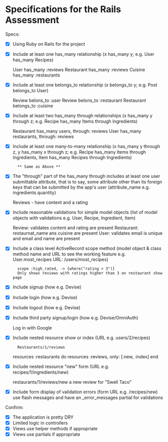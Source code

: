# Specifications for the Rails Assessment

Specs:
- [x] Using Ruby on Rails for the project
- [x] Include at least one has_many relationship (x has_many y; e.g. User has_many Recipes) 

	User        has_many :reviews 
	Restaurant 	has_many :reviews 
    Cuisine     has_many :restaurants

- [x] Include at least one belongs_to relationship (x belongs_to y; e.g. Post belongs_to User)

    Review 	    belons_to :user 
    Review 	    belons_to :restaurant
    Restaurant  belongs_to :cuisine

- [x] Include at least two has_many through relationships (x has_many y through z; e.g. Recipe has_many Items through Ingredients)

	Restaurant 	has_many users, through: reviews
	User 		has_many restaurants, through: reviews

- [x] Include at least one many-to-many relationship (x has_many y through z, y has_many x through z; e.g. Recipe has_many Items through Ingredients, Item has_many Recipes through Ingredients)

        ** Same as Above **

- [x] The "through" part of the has_many through includes at least one user submittable attribute, that is to say, some attribute other than its foreign keys that can be submitted by the app's user (attribute_name e.g. ingredients.quantity)
    
    Reviews - have content and a rating

- [x] Include reasonable validations for simple model objects (list of model objects with validations e.g. User, Recipe, Ingredient, Item)

	Review:     validates content and rating are present
	Restaurant: restaurnat_name ans cuisine are present
	User:       validates email is unique and email and name are present

- [x] Include a class level ActiveRecord scope method (model object & class method name and URL to see the working feature e.g. User.most_recipes URL: /users/most_recipes)

        scope :high_rated, -> {where("rating > 3")}
        Only shows reviews with ratings higher than 3 on restaurant show page

- [x] Include signup (how e.g. Devise)
- [x] Include login (how e.g. Devise)
- [x] Include logout (how e.g. Devise)

- [x] Include third party signup/login (how e.g. Devise/OmniAuth)

    Log in with Google

- [x] Include nested resource show or index (URL e.g. users/2/recipes)
	
        Restaurants/1/reviews

    resources :restaurants do 
        resources :reviews, only: [:new, :index]
    end

- [x] Include nested resource "new" form (URL e.g. recipes/1/ingredients/new)
	
    restaurants/1/reviews/new
    a new review for "Swell Taco"

- [x] Include form display of validation errors (form URL e.g. /recipes/new)
        use flash messages and have an _error_messages partial for validations

Confirm:
- [x] The application is pretty DRY
- [x] Limited logic in controllers
- [x] Views use helper methods if appropriate
- [x] Views use partials if appropriate